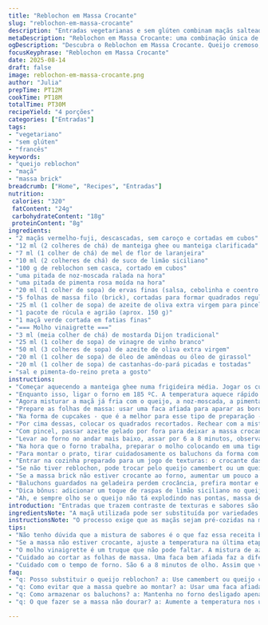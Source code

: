 ```yaml
---
title: "Reblochon em Massa Crocante"
slug: "reblochon-em-massa-crocante"
description: "Entradas vegetarianas e sem glúten combinam maçãs salteadas e queijo reblochon dinamarquês sem crosta, envoltos em massa folhada crocante feita com folhas de massa brick. A receita usa noz-moscada, pimenta rosa moída e ervas finas para dar aroma e sabor. Finalizado com uma salada verde fresca temperada com molho ao limão, mostarda Meaux e oleaginosas tostadas. Delicadeza de texturas e sabores entre o cremoso, crocante e fresco, rápida para montar e assar, ideal para ocasiões especiais."
metaDescription: "Reblochon em Massa Crocante: uma combinação única de sabores com queijo cremoso, maçãs e uma massa crocante. Perfeito para entradas especiais."
ogDescription: "Descubra o Reblochon em Massa Crocante. Queijo cremoso, maçãs caramelizadas e uma salada verde fresca. Uma entrada surpreendente e deliciosa."
focusKeyphrase: "Reblochon em Massa Crocante"
date: 2025-08-14
draft: false
image: reblochon-em-massa-crocante.png
author: "Julia"
prepTime: PT12M
cookTime: PT18M
totalTime: PT30M
recipeYield: "4 porções"
categories: ["Entradas"]
tags:
- "vegetariano"
- "sem glúten"
- "francês"
keywords:
- "queijo reblochon"
- "maçã"
- "massa brick"
breadcrumb: ["Home", "Recipes", "Entradas"]
nutrition: 
 calories: "320"
 fatContent: "24g"
 carbohydrateContent: "18g"
 proteinContent: "8g"
ingredients:
- "2 maçãs vermelho-fuji, descascadas, sem caroço e cortadas em cubos"
- "12 ml (2 colheres de chá) de manteiga ghee ou manteiga clarificada"
- "7 ml (1 colher de chá) de mel de flor de laranjeira"
- "10 ml (2 colheres de chá) de suco de limão siciliano"
- "100 g de reblochon sem casca, cortado em cubos"
- "uma pitada de noz-moscada ralada na hora"
- "uma pitada de pimenta rosa moída na hora"
- "20 ml (1 colher de sopa) de ervas finas (salsa, cebolinha e coentro picados)"
- "5 folhas de massa filo (brick), cortadas para formar quadrados regulares"
- "25 ml (1 colher de sopa) de azeite de oliva extra virgem para pincelar"
- "1 pacote de rúcula e agrião (aprox. 150 g)"
- "1 maçã verde cortada em fatias finas"
- "=== Molho vinaigrette ==="
- "3 ml (meia colher de chá) de mostarda Dijon tradicional"
- "25 ml (1 colher de sopa) de vinagre de vinho branco"
- "50 ml (3 colheres de sopa) de azeite de oliva extra virgem"
- "20 ml (1 colher de sopa) de óleo de amêndoas ou óleo de girassol"
- "20 ml (1 colher de sopa) de castanhas-do-pará picadas e tostadas"
- "sal e pimenta-do-reino preta a gosto"
instructions:
- "Começar aquecendo a manteiga ghee numa frigideira média. Jogar os cubos de maçã com o mel e o suco de limão. Fique de olho no som da manteiga borbulhando e no cheiro que sobe, frutas começando a amolecer mas mantendo a textura, só uns 3 minutos. Tire do fogo e deixe esfriar num prato raso para não cozinhar demais."
- "Enquanto isso, ligar o forno em 185 ºC. A temperatura aquece rápido e o fundo do forno vai dourar melhor os baluchons."
- "Agora misturar a maçã já fria com o queijo, a noz-moscada, a pimenta rosa e as ervas finas bem picadinhas. Tente não esmagar o queijo demais; quer pedaços visíveis e textura cremosa. Isso vai deixar a receita mais interessante, não uniforme demais."
- "Prepare as folhas de massa: usar uma faca afiada para aparar as bordas e fazer quadrados perfeitos, assim o embrulho fica com menos sobras e fecha melhor. Cada quadrado deve ser cortado em quatro, para render 20 quadradinhos no total."
- "Na forma de cupcakes - que é a melhor para esse tipo de preparação - colocar 4 folhas cobrindo as cavidades, apertando nas laterais para formar cestinhas. Se não tiver, uso forminhas de empada antifaderentes ou até potinhos de cerâmica pequenos."
- "Por cima dessas, colocar os quadrados recortados. Rechear com a mistura de maçã e queijo, uma porção generosa para rechear bem mas sem transbordar. Fecha como um pacotinho, puxando as pontinhas das folhas e franzindo as bordas. Usar palitos para segurar mas retirar assim que sair do forno para não machucar a boca do cliente ou convidado."
- "Com pincel, passar azeite gelado por fora para deixar a massa crocante e dourar. Se quiser, pode usar manteiga clarificada para sabor mais tradicional, mas o azeite ajuda no toque tostado e evita queimar."
- "Levar ao forno no andar mais baixo, assar por 6 a 8 minutos, observando cor – deve ficar dourado e crocante, com cheiro de noz torrada e frutas caramelizadas. Tirar quando sentir que a massa está firme e seca, mas ainda macia para quebrar ao morder."
- "Na hora que o forno trabalha, preparar o molho colocando em uma tigela a mostarda, o vinagre, o azeite e o óleo, bater com fouet para emulsificar e por fim adicionar as castanhas e temperar com sal e pimenta. Provar e ajustar para manter o equilíbrio ácido e oleoso. O molho deve ser leve, pulsante no sabor, para permitir contraste com o conforto do recheio."
- "Para montar o prato, tirar cuidadosamente os baluchons da forma com espátula fina, tirando os palitos rapidinho para evitar derredir. Colocar sobre uma cama de rúcula e agrião fresca, decorar com as fatias de maçã verde, que trazem crocância e frescor. Regar com o molho de castanhas e vinho branco."
- "Entrar na cozinha preparado para um jogo de texturas: o crocante das folhas, a cremosidade e ligeiro doce do queijo com maçã, o crocante fresco da salada e o molho profundo de castanhas. Não exagerar na quantidade do molho; deve equilibrar sem esconder."
- "Se não tiver reblochon, pode trocar pelo queijo camembert ou um queijo coalho fresco temperado. Já substituí maçã por pera e funcionou também, mas açougue e padaria perto são uma mão na roda para frescor e qualidade excepcional."
- "Se a massa brick não estiver crocante ao forno, aumentar um pouco a temperatura nos últimos minutos, mas cuidado para não ficar amarelada demais. Cada forno tem sua quirera."
- "Baluchons guardados na geladeira perdem crocância, prefira montar e assar próximo do momento de servir."
- "Dica bônus: adicionar um toque de raspas de limão siciliano no queijo para um frescor aromático surpreendente, ou trocar o mel por melado para uma pegada mais rústica. Não economizar nas ervas, elas fazem toda diferença."
- "Ah, e sempre olho se o queijo não tá explodindo nas pontas, massa demasiado fina pode furar, então atenção ao fechar os pacotinhos."
introduction: "Entradas que trazem contraste de texturas e sabores são um desafio constante para mim. A combinação de queijo reblochon - um queijo francês de textura muito macia, quase cremosa - com maçãs picadas, um toque de mel e ervas finas, tudo embrulhado numa massa crocante feita com folhas tipo brick, é daqueles pequenos prazeres que a culinária oferece. Sempre busquei uma receita que fosse rápida mas que imprimisse cuidado e destreza, e essa adaptação me serviu muito bem: fácil de montar, com um resultado visual bonito e um aroma que convida logo que sai do forno. Acompanhada de uma salada verde fresca com uma vinaigrette brilhante, traz leveza e acidez para balancear o conjunto."
ingredientsNote: "A maçã utilizada pode ser substituída por variedades firmes como Gala ou Fuji, que resistem melhor ao cozimento rápido, evitando que a fruta desmanche. O queijo reblochon pode ser difícil de achar, cervejeiros e especializados oferecem opções interessantes – camembert ou até queijo minas padrão fresco curado são alternativas válidas aqui. A manteiga ghee dá um sabor mais rico e evita que queime rápido, mas manteiga comum pode ser usada, só fique de olho na temperatura e cor. O uso de folhas de massa filo ao invés das folhas de brick também funciona, porém a textura pode ser um pouco mais frágeis. Para a vinaigrette, misturar azeite e óleo vegetal equilibram sabor e custo, castanhas pecã ou amêndoas também servem para variar a receita. Marcar os cortes com uma faca afiada evita rasgar a massa durante a montagem, fundamental para o crocante final."
instructionsNote: "O processo exige que as maçãs sejam pré-cozidas na manteiga com mel e limão para manter textura e doçura equilibrada, sem amolecer demais. Ao montar, o cuidado com o fechamento em baluchons garante que o queijo não vaze, boa fita adesiva entre as pontas das folhas e mordentes firmes dos palitos de dente é crucial. O uso da forma de muffin ajuda a moldar e conter os embrulhos, facilitando o manuseio. O azeite pincelado na massa antes de ir ao forno cria uma coloração forte e crocante que a manteiga às vezes não confere tão rápida ou uniformemente. Montar a salada e o molho enquanto os baluchons assam economiza tempo. Vinaigrette feita com emulsificação correta assegura brilho e sabor equilibrados. Por fim, na retirada do forno, usar uma espátula fina para descolar com cuidado evita quebras e mantém a apresentação impecável."
tips:
- "Não tenho dúvida que a mistura de sabores é o que faz essa receita brilhar. O queijo reblochon é essencial. Camembert pode ser usado, mas o sabor vai mudar. Prepare as maçãs do jeito certo. Pré-cozinhe e evite que desmanchem. Manteiga ghee é poderosa, mas normal funcionará com atenção."
- "Se a massa não estiver crocante, ajuste a temperatura na última etapa. Cada forno é uma história. Fique de olho na cor; deve dourar, mas não passar do ponto. As pontas da massa precisam estar bem fechadas. Caso contrário, o queijo vaza e arruina tudo. Use palitos com parcimônia e retire antes de servir."
- "O molho vinaigrette é um truque que não pode faltar. A mistura de azeite com vinagre deve ser equilibrada. Se ficar muito ácido, adicione um toque de mel. Adiciono castanhas para textura, mas você pode substituir por amêndoas. Sinta-se livre para experimentar e ajustar ao seu gosto."
- "Cuidado ao cortar as folhas de massa. Uma faca bem afiada faz a diferença. Se tiver sobras, não jogue fora, utilize na próxima receita. Mantenha a temperatura da manteiga sob controle. Além disso, não deixe os baluchons ficarem na geladeira por muito tempo. O crocante desaparece rapidamente."
- "Cuidado com o tempo de forno. São 6 a 8 minutos de olho. Assim que você sentir o cheiro de frutas caramelizadas, é hora de tirar. A textura crocante deve contrastar com o recheio cremoso. E se usar pera no lugar da maçã, fica gostoso também, mas sabor diferente."
faq:
- "q: Posso substituir o queijo reblochon? a: Use camembert ou queijo coalho fresco. O sabor vai mudar, mas a textura é similar. Explore as opções que encontrar."
- "q: Como evitar que a massa quebre ao montar? a: Usar uma faca afiada para cortes é crucial. Faça cortes precisos. E feche bem os pacotinhos, pressiona as laterais."
- "q: Como armazenar os baluchons? a: Mantenha no forno desligado apenas por um tempo. Para o melhor crocante, asse na hora de servir. Se precisar guardar, coloque em recipiente hermético, mas não espere crocância."
- "q: O que fazer se a massa não dourar? a: Aumente a temperatura nos últimos minutos, mas observe. Não deixe queimar. Cada forno é um caso, então fique de olho."

---
```

